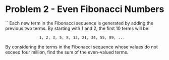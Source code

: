 # Problem 2 - Even Fibonacci Numbers

``
Each new term in the Fibonacci sequence is generated by adding the previous two
terms. By starting with 1 and 2, the first 10 terms will be:

                   1, 2, 3, 5, 8, 13, 21, 34, 55, 89, ...

By considering the terms in the Fibonacci sequence whose values do not exceed
four million, find the sum of the even-valued terms.
```
